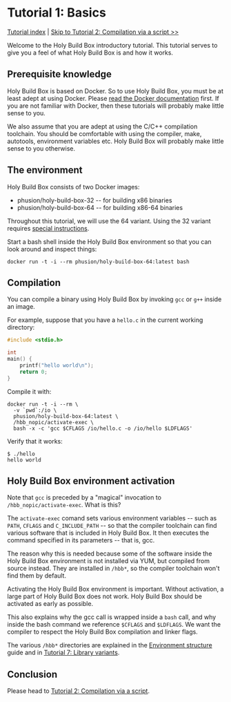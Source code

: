 # Tutorial 1: Basics

[Tutorial index](README.md#tutorials) | [Skip to Tutorial 2: Compilation via a script >>](TUTORIAL-2-COMPILATION-SCRIPT.md)

Welcome to the Holy Build Box introductory tutorial. This tutorial serves to give you a feel of what Holy Build Box is and how it works.

## Prerequisite knowledge

Holy Build Box is based on Docker. So to use Holy Build Box, you must be at least adept at using Docker. Please [read the Docker documentation](https://docs.docker.com/) first. If you are not familiar with Docker, then these tutorials will probably make little sense to you.

We also assume that you are adept at using the C/C++ compilation toolchain. You should be comfortable with using the compiler, make, autotools, environment variables etc. Holy Build Box will probably make little sense to you otherwise.

## The environment

Holy Build Box consists of two Docker images:

 * phusion/holy-build-box-32 -- for building x86 binaries
 * phusion/holy-build-box-64 -- for building x86-64 binaries

Throughout this tutorial, we will use the 64 variant. Using the 32 variant requires [special instructions](BUILDING-32-BIT-BINARIES.md).

Start a bash shell inside the Holy Build Box environment so that you can look around and inspect things:

    docker run -t -i --rm phusion/holy-build-box-64:latest bash

## Compilation

You can compile a binary using Holy Build Box by invoking `gcc` or `g++` inside an image.

For example, suppose that you have a `hello.c` in the current working directory:

~~~c
#include <stdio.h>

int
main() {
    printf("hello world\n");
    return 0;
}
~~~

Compile it with:

    docker run -t -i --rm \
      -v `pwd`:/io \
      phusion/holy-build-box-64:latest \
      /hbb_nopic/activate-exec \
      bash -x -c 'gcc $CFLAGS /io/hello.c -o /io/hello $LDFLAGS'

Verify that it works:

    $ ./hello
    hello world

## Holy Build Box environment activation

Note that `gcc` is preceded by a "magical" invocation to `/hbb_nopic/activate-exec`. What is this?

The `activate-exec` comand sets various environment variables -- such as `PATH`, `CFLAGS` and `C_INCLUDE_PATH` -- so that the compiler toolchain can find various software that is included in Holy Build Box. It then executes the command specified in its parameters -- that is, gcc.

The reason why this is needed because some of the software inside the Holy Build Box environment is not installed via YUM, but compiled from source instead. They are installed in `/hbb*`, so the compiler toolchain won't find them by default.

Activating the Holy Build Box environment is important. Without activation, a large part of Holy Build Box does not work. Holy Build Box should be activated as early as possible.

This also explains why the gcc call is wrapped inside a `bash` call, and why inside the bash command we reference `$CFLAGS` and `$LDFLAGS`. We want the compiler to respect the Holy Build Box compilation and linker flags.

The various `/hbb*` directories are explained in the [Environment structure](ENVIRONMENT-STRUCTURE.md) guide and in [Tutorial 7: Library variants](TUTORIAL-5-LIBRARY-VARIANTS.md).

## Conclusion

Please head to [Tutorial 2: Compilation via a script](TUTORIAL-2-COMPILATION-SCRIPT.md).
